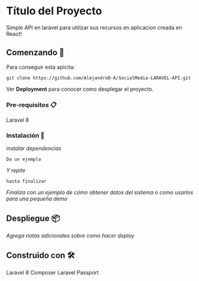 # Título del Proyecto

Simple API en laravel para utilizar sus recursos en aplicacion creada en React!

## Comenzando 🚀

Para conseguir esta apicita:

```
git clone https://github.com/AlejandroD-A/SocialMedia-LARAVEL-API.git

```

Ver **Deployment** para conocer como desplegar el proyecto.

### Pre-requisitos 📋

Laravel 8

### Instalación 🔧

_instalar dependencias_

```
Da un ejemplo
```

_Y repite_

```
hasta finalizar
```

_Finaliza con un ejemplo de cómo obtener datos del sistema o como usarlos para una pequeña demo_

## Despliegue 📦

_Agrega notas adicionales sobre como hacer deploy_

## Construido con 🛠️

Laravel 8
Composer
Laravel Passport

